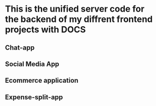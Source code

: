 <h1>This is the unified server code for the backend of my diffrent frontend projects with DOCS</h1>

<h2>Chat-app</h2>
<h2>Social Media App</h2>
<h2>Ecommerce application</h2>
<h2>Expense-split-app</h2>

